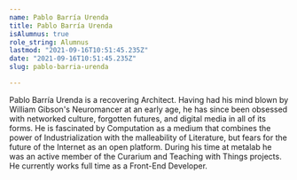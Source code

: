 ```yaml
---
name: Pablo Barría Urenda
title: Pablo Barría Urenda
isAlumnus: true
role_string: Alumnus
lastmod: "2021-09-16T10:51:45.235Z"
date: "2021-09-16T10:51:45.235Z"
slug: pablo-barria-urenda

---
```

Pablo Barría Urenda is a recovering Architect. Having had his mind blown by William Gibson's Neuromancer at an early age, he has since been obsessed with networked culture, forgotten futures, and digital media in all of its forms. He is fascinated by Computation as a medium that combines the power of Industrialization with the malleability of Literature, but fears for the future of the Internet as an open platform. During his time at metalab he was an active member of the Curarium and Teaching with Things projects. He currently works full time as a Front-End Developer.